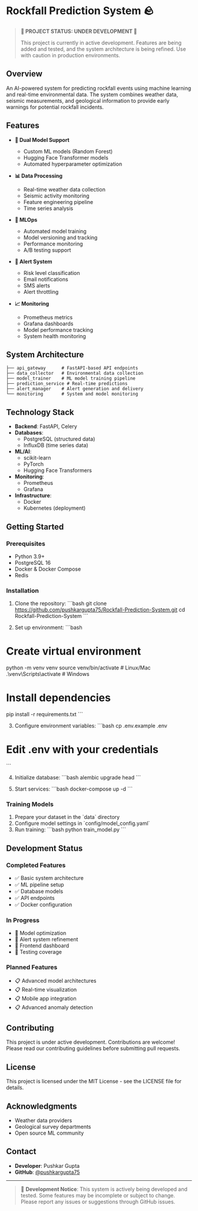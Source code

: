 # Rockfall Prediction System 🪨

> **🚧 PROJECT STATUS: UNDER DEVELOPMENT 🚧**
> 
> This project is currently in active development. Features are being added and tested, and the system architecture is being refined. Use with caution in production environments.

## Overview

An AI-powered system for predicting rockfall events using machine learning and real-time environmental data. The system combines weather data, seismic measurements, and geological information to provide early warnings for potential rockfall incidents.

## Features

- **🤖 Dual Model Support**
  - Custom ML models (Random Forest)
  - Hugging Face Transformer models
  - Automated hyperparameter optimization

- **📊 Data Processing**
  - Real-time weather data collection
  - Seismic activity monitoring
  - Feature engineering pipeline
  - Time series analysis

- **🔄 MLOps**
  - Automated model training
  - Model versioning and tracking
  - Performance monitoring
  - A/B testing support

- **🚨 Alert System**
  - Risk level classification
  - Email notifications
  - SMS alerts
  - Alert throttling

- **📈 Monitoring**
  - Prometheus metrics
  - Grafana dashboards
  - Model performance tracking
  - System health monitoring

## System Architecture

```
├── api_gateway      # FastAPI-based API endpoints
├── data_collector   # Environmental data collection
├── model_trainer    # ML model training pipeline
├── prediction_service # Real-time predictions
├── alert_manager    # Alert generation and delivery
└── monitoring       # System and model monitoring
```

## Technology Stack

- **Backend**: FastAPI, Celery
- **Databases**: 
  - PostgreSQL (structured data)
  - InfluxDB (time series data)
- **ML/AI**: 
  - scikit-learn
  - PyTorch
  - Hugging Face Transformers
- **Monitoring**: 
  - Prometheus
  - Grafana
- **Infrastructure**: 
  - Docker
  - Kubernetes (deployment)

## Getting Started

### Prerequisites

- Python 3.9+
- PostgreSQL 16
- Docker & Docker Compose
- Redis

### Installation

1. Clone the repository:
\`\`\`bash
git clone https://github.com/pushkargupta75/Rockfall-Prediction-System.git
cd Rockfall-Prediction-System
\`\`\`

2. Set up environment:
\`\`\`bash
# Create virtual environment
python -m venv venv
source venv/bin/activate  # Linux/Mac
.\venv\Scripts\activate   # Windows

# Install dependencies
pip install -r requirements.txt
\`\`\`

3. Configure environment variables:
\`\`\`bash
cp .env.example .env
# Edit .env with your credentials
\`\`\`

4. Initialize database:
\`\`\`bash
alembic upgrade head
\`\`\`

5. Start services:
\`\`\`bash
docker-compose up -d
\`\`\`

### Training Models

1. Prepare your dataset in the \`data\` directory
2. Configure model settings in \`config/model_config.yaml\`
3. Run training:
\`\`\`bash
python train_model.py
\`\`\`

## Development Status

### Completed Features
- ✅ Basic system architecture
- ✅ ML pipeline setup
- ✅ Database models
- ✅ API endpoints
- ✅ Docker configuration

### In Progress
- 🔄 Model optimization
- 🔄 Alert system refinement
- 🔄 Frontend dashboard
- 🔄 Testing coverage

### Planned Features
- 📋 Advanced model architectures
- 📋 Real-time visualization
- 📋 Mobile app integration
- 📋 Advanced anomaly detection

## Contributing

This project is under active development. Contributions are welcome! Please read our contributing guidelines before submitting pull requests.

## License

This project is licensed under the MIT License - see the LICENSE file for details.

## Acknowledgments

- Weather data providers
- Geological survey departments
- Open source ML community

## Contact

- **Developer**: Pushkar Gupta
- **GitHub**: [@pushkargupta75](https://github.com/pushkargupta75)

---

> 🚧 **Development Notice**: This system is actively being developed and tested. Some features may be incomplete or subject to change. Please report any issues or suggestions through GitHub issues.
